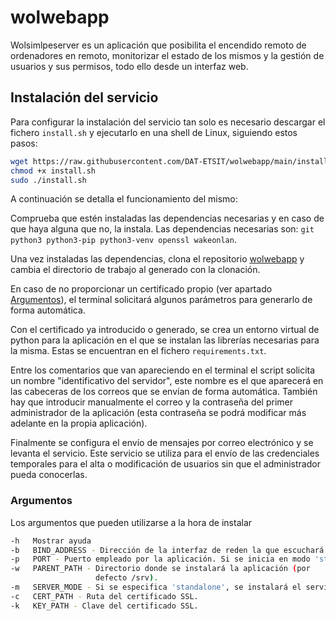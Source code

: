 # wolwebapp

Wolsimlpeserver es un aplicación que posibilita el encendido remoto de ordenadores en remoto, monitorizar el estado de los mismos y la gestión de usuarios y sus permisos, todo ello desde un interfaz web. 
<!-- El objetivo es desplegar el servicio en un equipo de bajo consumo que estará conectado para así reducir las horas que están los ordenadores encendidos. -->

## Instalación del servicio

Para configurar la instalación del servicio tan solo es necesario descargar el fichero `install.sh` y ejecutarlo en una shell de Linux, siguiendo estos pasos:

```bash
wget https://raw.githubusercontent.com/DAT-ETSIT/wolwebapp/main/install.sh
chmod +x install.sh
sudo ./install.sh
```

A continuación se detalla el funcionamiento del mismo:

Comprueba que estén instaladas las dependencias necesarias y en caso de que haya alguna que no, la instala. Las dependencias necesarias son: `git python3 python3-pip python3-venv openssl wakeonlan`.

Una vez instaladas las dependencias, clona el repositorio [wolwebapp](https://github.com/DAT-ETSIT/wolwebapp) y cambia el directorio de trabajo al generado con la clonación.

En caso de no proporcionar un certificado propio (ver apartado [Argumentos](#argumentos)), el terminal solicitará algunos parámetros para generarlo de forma automática.

Con el certificado ya introducido o generado, se crea un entorno virtual de python para la aplicación en el que se instalan las librerías necesarias para la misma. Estas se encuentran en el fichero `requirements.txt`.

Entre los comentarios que van apareciendo en el terminal el script solicita un nombre "identificativo del servidor", este nombre es el que aparecerá en las cabeceras de los correos que se envían de forma automática. También hay que introducir manualmente el correo y la contraseña del primer administrador de la aplicación (esta contraseña se podrá modificar más adelante en la propia aplicación).

Finalmente se configura el envío de mensajes por correo electrónico y se levanta el servicio. Este servicio se utiliza para el envío de las credenciales temporales para el alta o modificación de usuarios sin que el administrador pueda conocerlas.

### Argumentos 

Los argumentos que pueden utilizarse a la hora de instalar 

```bash
-h   Mostrar ayuda
-b   BIND_ADDRESS - Dirección de la interfaz de reden la que escuchará el servidor (por defecto 0.0.0.0).
-p   PORT - Puerto empleado por la aplicación. Si se inicia en modo 'standalone' se emplean 80 y 443 por defecto, si se configura para emplear junto con un proxy inverso, se emplea el 3000.
-w   PARENT_PATH - Directorio donde se instalará la aplicación (por     
                   defecto /srv).
-m   SERVER_MODE - Si se especifica 'standalone', se instalará el servicio en los puertos 80 y 443 y se empleará el certificado SSL indicado. Si no es especifica o el valor es distinto, el servidor tan solo estará disponble en el puerto especificado y solo en modo http.
-c   CERT_PATH - Ruta del certificado SSL.
-k   KEY_PATH - Clave del certificado SSL.
```
